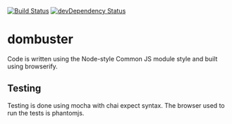 [![Build Status](https://travis-ci.org/RobBollons/dombuster.svg)](https://travis-ci.org/RobBollons/dombuster)
[![devDependency Status](https://david-dm.org/RobBollons/dombuster/dev-status.svg)](https://david-dm.org/RobBollons/dombuster#info=devDependencies)

# dombuster
Code is written using the Node-style Common JS module style and built using browserify.

## Testing
Testing is done using mocha with chai expect syntax.
The browser used to run the tests is phantomjs.
